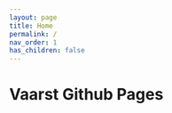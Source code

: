 ```yaml
---
layout: page
title: Home
permalink: /
nav_order: 1
has_children: false
---
```


# Vaarst Github Pages
